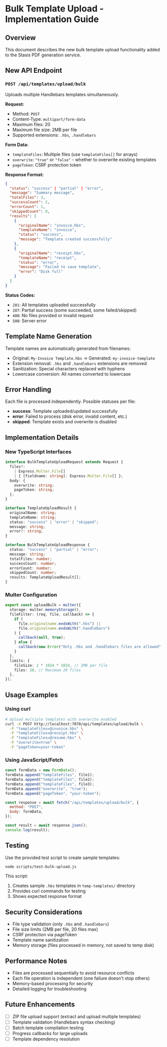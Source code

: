 # Bulk Template Upload - Implementation Guide

## Overview

This document describes the new bulk template upload functionality added to the Stasis PDF generation service.

## New API Endpoint

### `POST /api/templates/upload/bulk`

Uploads multiple Handlebars templates simultaneously.

**Request:**

- Method: `POST`
- Content-Type: `multipart/form-data`
- Maximum files: 20
- Maximum file size: 2MB per file
- Supported extensions: `.hbs`, `.handlebars`

**Form Data:**

- `templateFiles`: Multiple files (use `templateFiles[]` for arrays)
- `overwrite`: `"true"` or `"false"` - whether to overwrite existing templates
- `pageToken`: CSRF protection token

**Response Format:**

```json
{
  "status": "success" | "partial" | "error",
  "message": "Summary message",
  "totalFiles": 3,
  "successCount": 2,
  "errorCount": 1,
  "skippedCount": 0,
  "results": [
    {
      "originalName": "invoice.hbs",
      "templateName": "invoice",
      "status": "success",
      "message": "Template created successfully"
    },
    {
      "originalName": "receipt.hbs",
      "templateName": "receipt",
      "status": "error",
      "message": "Failed to save template",
      "error": "Disk full"
    }
  ]
}
```

**Status Codes:**

- `201`: All templates uploaded successfully
- `207`: Partial success (some succeeded, some failed/skipped)
- `400`: No files provided or invalid request
- `500`: Server error

## Template Name Generation

Template names are automatically generated from filenames:

- Original: `My-Invoice Template.hbs` → Generated: `my-invoice-template`
- Extension removal: `.hbs` and `.handlebars` extensions are removed
- Sanitization: Special characters replaced with hyphens
- Lowercase conversion: All names converted to lowercase

## Error Handling

Each file is processed independently. Possible statuses per file:

- **success**: Template uploaded/updated successfully
- **error**: Failed to process (disk error, invalid content, etc.)
- **skipped**: Template exists and overwrite is disabled

## Implementation Details

### New TypeScript Interfaces

```typescript
interface BulkTemplateUploadRequest extends Request {
  files?:
    | Express.Multer.File[]
    | { [fieldname: string]: Express.Multer.File[] };
  body: {
    overwrite: string;
    pageToken: string;
  };
}

interface TemplateUploadResult {
  originalName: string;
  templateName: string;
  status: "success" | "error" | "skipped";
  message: string;
  error?: string;
}

interface BulkTemplateUploadResponse {
  status: "success" | "partial" | "error";
  message: string;
  totalFiles: number;
  successCount: number;
  errorCount: number;
  skippedCount: number;
  results: TemplateUploadResult[];
}
```

### Multer Configuration

```typescript
export const uploadBulk = multer({
  storage: multer.memoryStorage(),
  fileFilter: (req, file, callback) => {
    if (
      file.originalname.endsWith(".hbs") ||
      file.originalname.endsWith(".handlebars")
    ) {
      callback(null, true);
    } else {
      callback(new Error("Only .hbs and .handlebars files are allowed"));
    }
  },
  limits: {
    fileSize: 2 * 1024 * 1024, // 2MB per file
    files: 20, // Maximum 20 files
  },
});
```

## Usage Examples

### Using curl

```bash
# Upload multiple templates with overwrite enabled
curl -X POST http://localhost:7070/api/templates/upload/bulk \
  -F "templateFiles=@invoice.hbs" \
  -F "templateFiles=@receipt.hbs" \
  -F "templateFiles=@resume.hbs" \
  -F "overwrite=true" \
  -F "pageToken=your-token"
```

### Using JavaScript/Fetch

```javascript
const formData = new FormData();
formData.append("templateFiles", file1);
formData.append("templateFiles", file2);
formData.append("templateFiles", file3);
formData.append("overwrite", "true");
formData.append("pageToken", "your-token");

const response = await fetch("/api/templates/upload/bulk", {
  method: "POST",
  body: formData,
});

const result = await response.json();
console.log(result);
```

## Testing

Use the provided test script to create sample templates:

```bash
node scripts/test-bulk-upload.js
```

This script:

1. Creates sample `.hbs` templates in `temp-templates/` directory
2. Provides curl commands for testing
3. Shows expected response format

## Security Considerations

- File type validation (only `.hbs` and `.handlebars`)
- File size limits (2MB per file, 20 files max)
- CSRF protection via pageToken
- Template name sanitization
- Memory storage (files processed in memory, not saved to temp disk)

## Performance Notes

- Files are processed sequentially to avoid resource conflicts
- Each file operation is independent (one failure doesn't stop others)
- Memory-based processing for security
- Detailed logging for troubleshooting

## Future Enhancements

- [ ] ZIP file upload support (extract and upload multiple templates)
- [ ] Template validation (Handlebars syntax checking)
- [ ] Batch template compilation testing
- [ ] Progress callbacks for large uploads
- [ ] Template dependency resolution

